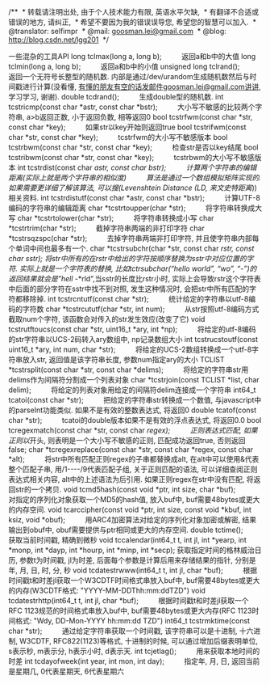 /**
 * 转载请注明出处, 由于个人技术能力有限, 英语水平欠缺,
 * 有翻译不合适或错误的地方, 请纠正,
 * 希望不要因为我的错误误导您, 希望您的智慧可以加入.
 * @translator: selfimpr
 * @mail: goosman.lei@gmail.com
 * @blog: http://blog.csdn.net/lgg201
 */
 

一些混杂的工具API
long tclmax(long a, long b);
         返回a和b中的大值
long tclmin(long a, long b);
         返回a和b中的小值
unsigned long tclrand();
         返回一个无符号长整型的随机数. 内部是通过/dev/urandom生成随机数然后与时间戳进行计算(没看懂, 有懂的朋友有空的话发邮件goosman.lei@gmail.com讲讲, 学习学习, 谢谢).
double tcdrand();
         生成double型的随机数.
int tcstricmp(const char *astr, const char
*bstr);
         大小写不敏感的比较两个字符串, a>b返回正数, 小于返回负数, 相等返回0
bool tcstrfwm(const char *str, const char
*key);
         如果str以key开始则返回true
bool tcstrifwm(const char *str, const char
*key);
         tcstrfwm的大小写不敏感版本
bool tcstrbwm(const char *str, const char
*key);
         检查str是否以key结尾
bool tcstribwm(const char *str, const char
*key);
         tcstrbwm的大小写不敏感版本
int tcstrdist(const char *astr, const char
*bstr);
         计算两个字符串的编辑距离(实际上就是两个字符串的相似度)
         算法是通过一个数组模拟矩阵实现的. 如果需要更详细了解该算法, 可以搜(Levenshtein Distance (LD, 来文史特*距离*))相关资料.
int tcstrdistutf(const char *astr, const
char *bstr);
         计算UTF-8编码的字符串的编辑距离
char *tcstrtoupper(char *str);
         将字符串转换成大写
char *tcstrtolower(char *str);
         将字符串转换成小写
char *tcstrtrim(char *str);
         截掉字符串两端的非打印字符
char *tcstrsqzspc(char *str);
         去掉字符串两端非打印字符, 并且使字符串内部每个单词中间也最多有一个.
char *tcstrsubchr(char *str, const char
*rstr, const char *sstr);
将str中所有的在rstr中给出的字符按顺序替换为sstr中对应位置的字符. 实际上就是一个字符表的替换, 比如tctrsubchar(“hello
world”, “wo”, “-*”)的返回结果就会是”hell* -*rld”,当sstr的长度比rstr小时, 实际上会导致rstr这个字符表中后面的部分字符在sstr中找不到对照, 发生这种情况时, 会把str中所有匹配的字符都移除掉.
int tcstrcntutf(const char *str);
         统计给定的字符串以utf-8编码的字符数
char *tcstrcututf(char *str, int num);
         从str按照utf-8编码方式截取num个字符, 该函数会对传入的str发生效应(改变了它)
void tcstrutftoucs(const char *str, uint16_t
*ary, int *np);
         将给定的utf-8编码的str字符串以UCS-2码转入ary数组中, np记录数组大小
int tcstrucstoutf(const uint16_t *ary, int
num, char *str);
         将给定的UCS-2数组转换成一个utf-8字符串放入str, 返回值是该字符串长度, 参数num指定ary的大小
TCLIST *tcstrsplit(const char *str, const
char *delims);
         将给定的字符串str用delims作为间隔符分割成一个列表对象
char *tcstrjoin(const TCLIST *list, char
delim);
         将给定的列表对象用给定的间隔符delim连接成一个字符串
int64_t tcatoi(const char *str);
         把给定的字符串str转换成一个数值, 与javascript中的parseInt功能类似. 如果不是有效的整数表达式, 将返回0
double tcatof(const char *str);
         tcatoi的double版本如果不是有效的浮点表达式, 将返回0.0
bool tcregexmatch(const char *str, const
char *regex);
         正则表达式匹配, 如果正则以*开头, 则表明是一个大小写不敏感的正则, 匹配成功返回true, 否则返回false;
char *tcregexreplace(const char *str, const
char *regex, const char *alt);
         将str中所有匹配正则regex的子串都替换成alt, 在alt中可以使用&代表整个匹配子串, 用/1----/9代表匹配子组, 关于正则匹配的语法, 可以详细查阅正则表达式相关内容, alt中的上述语法为后引用. 如果正则regex在str中没有匹配, 将返回str的一个拷贝.
void tcmd5hash(const void *ptr, int size,
char *buf);
         对指定的序列化对象获取一个MD5的hash值, 放入buf中, buf需要48bytes或更大的内存空间.
void tcarccipher(const void *ptr, int size,
const void *kbuf, int ksiz, void *obuf);
         用ARC4加密算法对给定的序列化对象加密或解密, 结果输出到obuf中, obuf需要提供与ptr相同或更大的内存空间.
double tctime();
         获取当前时间戳, 精确到微秒
void tccalendar(int64_t t, int jl, int
*yearp, int *monp, int *dayp, int *hourp, int *minp, int *secp);
获取指定时间的格林威治日历, 参数t为时间戳, jl为时差, 后面每个参数是计算后用来存储结果的指针, 分别是年, 月, 日, 时, 分, 秒
void tcdatestrwww(int64_t t, int jl, char
*buf);
         根据时间戳t和时差jl获取一个W3CDTF时间格式串放入buf中, buf需要48bytes或更大的内存(W3CDTF格式: "YYYY-MM-DDThh:mm:ddTZD")
void tcdatestrhttp(int64_t t, int jl, char
*buf);
         根据时间戳t和时差jl获取一个RFC 1123规范的时间格式串放入buf中, buf需要48bytes或更大内存(RFC 1123时间格式: "Wdy,
DD-Mon-YYYY hh:mm:dd TZD")
int64_t tcstrmktime(const char *str);
         通过给定字符串获取一个时间戳, 该字符串可以是十进制, 十六进制, W3CDTF, RFC822(1123)等格式, 十进制的时候, 可以通过增加后缀表明单位, s表示秒, m表示分, h表示小时, d表示天.
int tcjetlag();
         用来获取本地时间的时差
int tcdayofweek(int year, int mon, int
day);
         指定年, 月, 日, 返回当前是星期几, 0代表星期天, 6代表星期六
 
